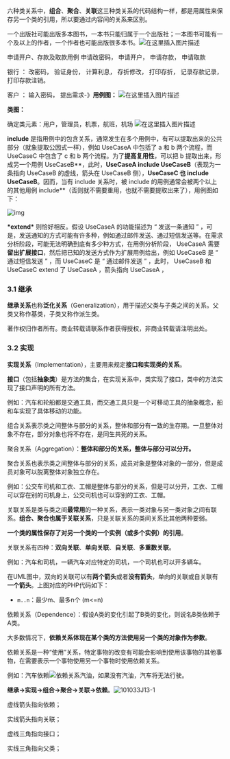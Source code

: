 六种类关系中，**组合**、**聚合**、**关联**这三种类关系的代码结构一样，都是用属性来保存另一个类的引用，所以要通过内容间的关系来区别。

一个出版社可能出版多本图书，一本书只能归属于一个出版社；一本图书可能有一个及以上的作者，一个作者也可能出版很多本书。![在这里插入图片描述](https://img-blog.csdnimg.cn/287aecb6964b434fab803b97a5b035dd.png?x-oss-process=image/watermark,type_d3F5LXplbmhlaQ,shadow_50,text_Q1NETiBA5pCs56CW5p2C6K6w,size_20,color_FFFFFF,t_70,g_se,x_16)

申请开户、存款及取款用例          申请改密码， 申请开户， 申请存款， 申请取款

银行 ： 改密码， 验证身份， 计算利息， 存折修改， 打印存折， 记录存款记录， 打印存款注销。



客户 ： 输入密码， 提出需求-》**用例图：**
![在这里插入图片描述](https://img-blog.csdnimg.cn/ccbe3c3b820a407c90cb38ee9878aeb1.png?x-oss-process=image/watermark,type_d3F5LXplbmhlaQ,shadow_50,text_Q1NETiBA5pCs56CW5p2C6K6w,size_14,color_FFFFFF,t_70,g_se,x_16)

**类图：**

确定类元素：用户，管理员，机票，航班，机场
![在这里插入图片描述](https://img-blog.csdnimg.cn/5e9565ff3e5041ffac6aeef3d41a34cb.png?x-oss-process=image/watermark,type_d3F5LXplbmhlaQ,shadow_50,text_Q1NETiBA5pCs56CW5p2C6K6w,size_14,color_FFFFFF,t_70,g_se,x_16)

**include** 是指用例中的包含关系，通常发生在多个用例中，有可以提取出来的公共部分（就象提取公因式一样），例如 UseCaseA 中包括了 a 和 b 两个流程，而 UseCaseC 中包含了 c 和 b 两个流程。为了**提高复用性**，可以把 b 提取出来，形成另一个用例 UseCaseB**，此时，**UseCaseA include UseCaseB**（表现为一条指向 UseCaseB 的虚线，箭头在 UseCaseB 侧），**UseCaseC 也 include UseCaseB**。因而，当有 include 关系时，被 include 的用例通常会被两个以上的其他用例 include**（否则就不需要重用，也就不需要提取出来了），用例图如下：

![img](https://p-blog.csdn.net/images/p_blog_csdn_net/mzhwin/11.JPG)

**\*extend\*** 则恰好相反。假设 UseCaseA 的功能描述为 “ 发送一条通知 ” ，可是，发送通知的方式可能有许多种，例如通过邮件发送、通过短信发送等。在需求分析阶段，可能无法明确到底有多少种方式，在用例分析阶段， UseCaseA 需要**留出扩展接口**，然后把已知的发送方式作为扩展用例给出，例如 UseCaseB 是 “ 通过短信发送 ” ，而 UseCaseC 是 “ 通过邮件发送 ” ，此时， UseCaseB 和 UseCaseC extend 了 UseCaseA ，箭头指向 UseCaseA ，

### 3.1 继承

**继承关系**也称**泛化关系**（Generalization），用于描述父类与子类之间的关系。父类又称作基类，子类又称作派生类。


著作权归作者所有。商业转载请联系作者获得授权，非商业转载请注明出处。

### 3.2 实现

**实现关系**（Implementation），主要用来规定**接口和实现类的关系**。

**接口**（包括**抽象类**）是方法的集合，在实现关系中，类实现了接口，类中的方法实现了接口声明的所有方法。

例如：汽车和轮船都是交通工具，而交通工具只是一个可移动工具的抽象概念，船和车实现了具体移动的功能。

组合关系表示类之间整体与部分的关系，整体和部分有一致的生存期。一旦整体对象不存在，部分对象也将不存在，是同生共死的关系。

聚合关系（Aggregation）：**整体和部分的关系，整体与部分可以分开。**

聚合关系也表示类之间整体与部分的关系，成员对象是整体对象的一部分，但是成员对象可以脱离整体对象独立存在。

例如：公交车司机和工衣、工帽是整体与部分的关系，但是可以分开，工衣、工帽可以穿在别的司机身上，公交司机也可以穿别的工衣、工帽。

关联关系是类与类之间**最常用**的一种关系，表示一类对象与另一类对象之间有联系。**组合、聚合也属于关联关系**，只是关联关系的类间关系比其他两种要弱。

**一个类的属性保存了对另一个类的一个实例（或多个实例）的引用**。

关联关系有四种：**双向关联**、**单向关联**、**自关联**、**多重数关联**。

例如：汽车和司机，一辆汽车对应特定的司机，一个司机也可以开多辆车。

在UML图中，双向的关联可以有**两个箭头**或者**没有箭头**，单向的关联或自关联有**一个箭头**。上图对应的PHP代码如下：

- `m..n`：最少m、最多n个 (m<=n)

依赖关系（Dependence）：假设A类的变化引起了B类的变化，则说名B类依赖于A类。

大多数情况下，**依赖关系体现在某个类的方法使用另一个类的对象作为参数**。

依赖关系是一种“使用”关系，特定事物的改变有可能会影响到使用该事物的其他事物，在需要表示一个事物使用另一个事物时使用依赖关系。

例如：汽车依赖![依赖关系](https://www.365jz.com/uploads/allimg/180723/1010332423-7.png)汽油，如果没有汽油，汽车将无法行驶。

**继承→实现→组合→聚合→关联→依赖**。![101033J13-1](C:\Users\86127\Desktop\101033J13-1.png)

虚线箭头指向依赖；

实线箭头指向关联；

虚线三角指向接口；

实线三角指向父类；